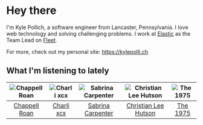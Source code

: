 # Hey there


I'm Kyle Pollich, a software engineer from Lancaster, Pennsylvania. I love web technology and solving challenging problems.
I work at [Elastic](https://www.elastic.co/) as the Team Lead on [Fleet](https://www.elastic.co/guide/en/fleet/current/fleet-overview.html).

For more, check out my personal site: https://kylepolli.ch

## What I'm listening to lately

<!-- begin artists -->
  |![Chappell Roan](https://i.scdn.co/image/ab6761610000f178cde5a0d57c1b79de5fce6bee)|![Charli xcx](https://i.scdn.co/image/ab6761610000f178936885667ef44c306483c838)|![Sabrina Carpenter](https://i.scdn.co/image/ab6761610000f178e053b8338322b9c8609ee7ae)|![Christian Lee Hutson](https://i.scdn.co/image/ab6761610000f17890e2e285666769d1e919abd0)|![The 1975](https://i.scdn.co/image/ab6761610000f17889348336354096fd4e36ca73)|
  |:---:|:---:|:---:|:---:|:---:|
  |[Chappell Roan](https://open.spotify.com/artist/7GlBOeep6PqTfFi59PTUUN)|[Charli xcx](https://open.spotify.com/artist/25uiPmTg16RbhZWAqwLBy5)|[Sabrina Carpenter](https://open.spotify.com/artist/74KM79TiuVKeVCqs8QtB0B)|[Christian Lee Hutson](https://open.spotify.com/artist/5B7NeaqVrmXPyF05C9tnZ3)|[The 1975](https://open.spotify.com/artist/3mIj9lX2MWuHmhNCA7LSCW)|
<!-- end artists -->
